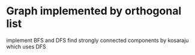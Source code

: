 <!--
 * @Author: verandert
 * @Date: 2020-05-01 16:33:08
 * @LastEditTime: 2020-05-06 14:00:24
 * @Description: readme
 -->
# Graph implemented by orthogonal list
implement BFS and DFS
find strongly connected components by kosaraju which uses DFS
